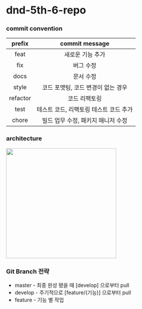 # dnd-5th-6-repo

### commit convention
| prefix | commit message |
|:-:|:-:|
|feat|새로운 기능 추가|
|fix|버그 수정|
|docs|문서 수정|
|style|코드 포맷팅, 코드 변경이 없는 경우|
|refactor|코드 리팩토링|
|test|테스트 코드, 리팩토링 테스트 코드 추가|
|chore|빌드 업무 수정, 패키지 매니저 수정|

### architecture
<img src="../main/images/architecture.PNG" height="300">

### Git Branch 전략
 -  master  - 최종 완성 됐을 때 [develop] 으로부터 pull  
 -  develop - 주기적으로 [feature/(기능)] 으로부터 pull   
 -  feature - 기능 별 작업
